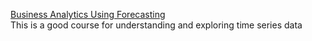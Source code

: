 
[Business Analytics Using Forecasting
](https://www.youtube.com/playlist?list=PLoK4oIB1jeK0LHLbZW3DTT05e4srDYxFq)</br>
This is a good course for understanding and exploring time series data
